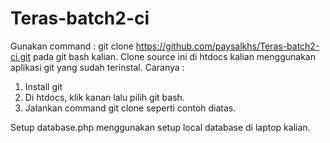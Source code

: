 # Teras-batch2-ci

Gunakan command :
git clone https://github.com/paysalkhs/Teras-batch2-ci.git
pada git bash kalian.
Clone source ini di htdocs kalian menggunakan aplikasi git yang sudah terinstal.
Caranya :
1. Install git
2. Di htdocs, klik kanan lalu pilih git bash.
3. Jalankan command git clone seperti contoh diatas.

Setup database.php menggunakan setup local database di laptop kalian.
